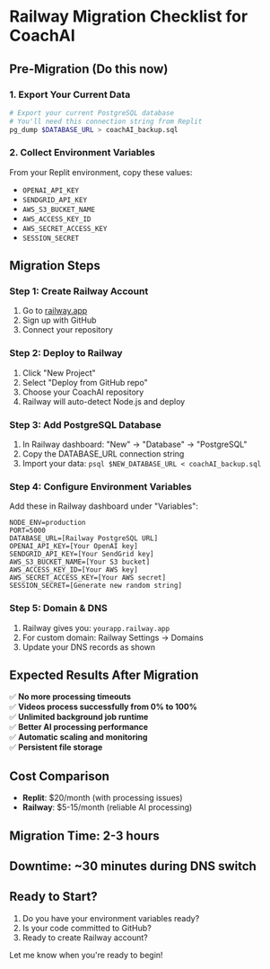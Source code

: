 # Railway Migration Checklist for CoachAI

## Pre-Migration (Do this now)

### 1. Export Your Current Data
```bash
# Export your current PostgreSQL database
# You'll need this connection string from Replit
pg_dump $DATABASE_URL > coachAI_backup.sql
```

### 2. Collect Environment Variables
From your Replit environment, copy these values:
- `OPENAI_API_KEY` 
- `SENDGRID_API_KEY`
- `AWS_S3_BUCKET_NAME`
- `AWS_ACCESS_KEY_ID` 
- `AWS_SECRET_ACCESS_KEY`
- `SESSION_SECRET`

## Migration Steps

### Step 1: Create Railway Account
1. Go to [railway.app](https://railway.app)
2. Sign up with GitHub
3. Connect your repository

### Step 2: Deploy to Railway
1. Click "New Project"
2. Select "Deploy from GitHub repo" 
3. Choose your CoachAI repository
4. Railway will auto-detect Node.js and deploy

### Step 3: Add PostgreSQL Database
1. In Railway dashboard: "New" → "Database" → "PostgreSQL"
2. Copy the DATABASE_URL connection string
3. Import your data: `psql $NEW_DATABASE_URL < coachAI_backup.sql`

### Step 4: Configure Environment Variables
Add these in Railway dashboard under "Variables":
```
NODE_ENV=production
PORT=5000
DATABASE_URL=[Railway PostgreSQL URL]
OPENAI_API_KEY=[Your OpenAI key]
SENDGRID_API_KEY=[Your SendGrid key] 
AWS_S3_BUCKET_NAME=[Your S3 bucket]
AWS_ACCESS_KEY_ID=[Your AWS key]
AWS_SECRET_ACCESS_KEY=[Your AWS secret]
SESSION_SECRET=[Generate new random string]
```

### Step 5: Domain & DNS
1. Railway gives you: `yourapp.railway.app`
2. For custom domain: Railway Settings → Domains
3. Update your DNS records as shown

## Expected Results After Migration

✅ **No more processing timeouts**  
✅ **Videos process successfully from 0% to 100%**  
✅ **Unlimited background job runtime**  
✅ **Better AI processing performance**  
✅ **Automatic scaling and monitoring**  
✅ **Persistent file storage**  

## Cost Comparison
- **Replit**: $20/month (with processing issues)
- **Railway**: $5-15/month (reliable AI processing)

## Migration Time: 2-3 hours
## Downtime: ~30 minutes during DNS switch

## Ready to Start?
1. Do you have your environment variables ready?
2. Is your code committed to GitHub?
3. Ready to create Railway account?

Let me know when you're ready to begin!